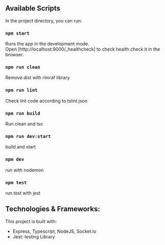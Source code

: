 ## Available Scripts

In the project directory, you can run:

### `npm start`

Runs the app in the development mode.\
Open [http://localhost:9000/_healthcheck] to check health check it in the browser.

### `npm run clean`

Remove dist with rimraf library
### `npm run lint`

Check lint code according to tslint.json

### `npm run build`

Run clean and tsc

### `npm run dev:start`
build and start

### `npm dev`

run with nodemon

### `npm test`

run test with jest
## Technologies & Frameworks:

This project is built with:

- Express, Typescript, NodeJS, Socket.io
- Jest: testing Library
